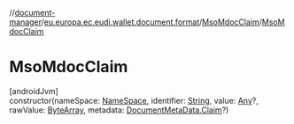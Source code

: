 //[document-manager](../../../index.md)/[eu.europa.ec.eudi.wallet.document.format](../index.md)/[MsoMdocClaim](index.md)/[MsoMdocClaim](-mso-mdoc-claim.md)

# MsoMdocClaim

[androidJvm]\
constructor(nameSpace: [NameSpace](../../eu.europa.ec.eudi.wallet.document/-name-space/index.md), identifier: [String](https://kotlinlang.org/api/latest/jvm/stdlib/kotlin-stdlib/kotlin/-string/index.html), value: [Any](https://kotlinlang.org/api/latest/jvm/stdlib/kotlin-stdlib/kotlin/-any/index.html)?, rawValue: [ByteArray](https://kotlinlang.org/api/latest/jvm/stdlib/kotlin-stdlib/kotlin/-byte-array/index.html), metadata: [DocumentMetaData.Claim](../../eu.europa.ec.eudi.wallet.document.metadata/-document-meta-data/-claim/index.md)?)
